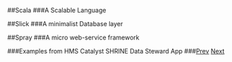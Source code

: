 ##Scala
###A Scalable Language

##Slick
###A minimalist Database layer

##Spray
###A micro web-service framework

###Examples from HMS Catalyst SHRINE Data Steward App
###[Prev](Abstract.md) [Next](ScalaWhat.md)

